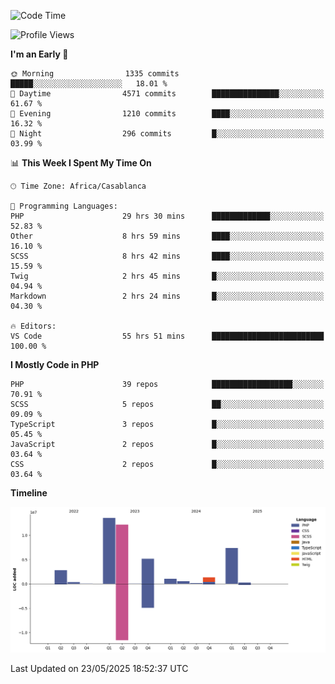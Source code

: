 <!--START_SECTION:waka-->
![Code Time](http://img.shields.io/badge/Code%20Time-6%2C033%20hrs%2039%20mins-blue)

![Profile Views](http://img.shields.io/badge/Profile%20Views-0-blue)

**I'm an Early 🐤** 

```text
🌞 Morning                1335 commits        █████░░░░░░░░░░░░░░░░░░░░   18.01 % 
🌆 Daytime                4571 commits        ███████████████░░░░░░░░░░   61.67 % 
🌃 Evening                1210 commits        ████░░░░░░░░░░░░░░░░░░░░░   16.32 % 
🌙 Night                  296 commits         █░░░░░░░░░░░░░░░░░░░░░░░░   03.99 % 
```


📊 **This Week I Spent My Time On** 

```text
🕑︎ Time Zone: Africa/Casablanca

💬 Programming Languages: 
PHP                      29 hrs 30 mins      █████████████░░░░░░░░░░░░   52.83 % 
Other                    8 hrs 59 mins       ████░░░░░░░░░░░░░░░░░░░░░   16.10 % 
SCSS                     8 hrs 42 mins       ████░░░░░░░░░░░░░░░░░░░░░   15.59 % 
Twig                     2 hrs 45 mins       █░░░░░░░░░░░░░░░░░░░░░░░░   04.94 % 
Markdown                 2 hrs 24 mins       █░░░░░░░░░░░░░░░░░░░░░░░░   04.30 % 

🔥 Editors: 
VS Code                  55 hrs 51 mins      █████████████████████████   100.00 % 
```

**I Mostly Code in PHP** 

```text
PHP                      39 repos            ██████████████████░░░░░░░   70.91 % 
SCSS                     5 repos             ██░░░░░░░░░░░░░░░░░░░░░░░   09.09 % 
TypeScript               3 repos             █░░░░░░░░░░░░░░░░░░░░░░░░   05.45 % 
JavaScript               2 repos             █░░░░░░░░░░░░░░░░░░░░░░░░   03.64 % 
CSS                      2 repos             █░░░░░░░░░░░░░░░░░░░░░░░░   03.64 % 
```



**Timeline**

![Lines of Code chart](https://raw.githubusercontent.com/tahar-elgunaoui/tahar-elgunaoui/main/assets/bar_graph.png)


 Last Updated on 23/05/2025 18:52:37 UTC
<!--END_SECTION:waka-->
